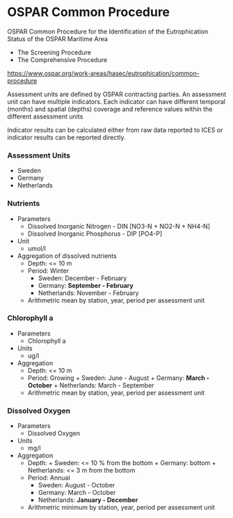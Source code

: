 # OSPAR Common Procedure

OSPAR Common Procedure for the Identification of the Eutrophication Status of the OSPAR Maritime Area

- The Screening Procedure
- The Comprehensive Procedure
  
<https://www.ospar.org/work-areas/hasec/eutrophication/common-procedure>

Assessment units are defined by OSPAR contracting parties. An assessment unit can have multiple indicators. Each indicator can have different temporal (months) and spatial (depths) coverage and reference values within the different assessment units

Indicator results can be calculated either from raw data reported to ICES or indicator results can be reported directly. 

### Assessment Units

- Sweden
- Germany
- Netherlands

### Nutrients

- Parameters
    * Dissolved Inorganic Nitrogen - DIN [NO3-N + NO2-N + NH4-N]
    * Dissolved Inorganic Phosphorus - DIP [PO4-P]
- Unit
    * umol/l
- Aggregation of dissolved nutrients
    * Depth: <= 10 m
    * Period: Winter
        + Sweden: December - February
        + Germany: **September - February**
        + Netherlands: November - February
    * Arithmetric mean by station, year, period per assessment unit

### Chlorophyll a
- Parameters
    * Chlorophyll a
- Units
    * ug/l
- Aggregation
    * Depth: <= 10 m
    * Period: Growing
          + Sweden: June - August
          + Germany: **March - October**
          + Netherlands: March - September
    * Arithmetric mean by station, year, period per assessment unit

### Dissolved Oxygen
- Parameters
    * Dissolved Oxygen
- Units
    * mg/l
- Aggregation
    * Depth:
          + Sweden: <= 10 % from the bottom
          + Germany: bottom
          + Netherlands: <= 3 m from the bottom
    * Period: Annual
      * Sweden: August - October
      * Germany: March - October
      * Netherlands: **January - December**
    * Arithmetric minimum by station, year, period per assessment unit
